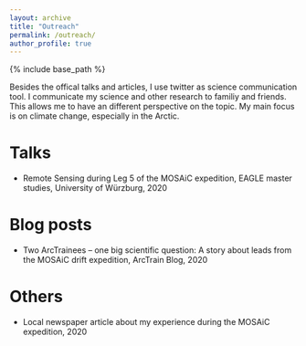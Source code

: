 ```yaml
---
layout: archive
title: "Outreach"
permalink: /outreach/
author_profile: true
---
```


{% include base_path %}

Besides the offical talks and articles, I use twitter as science communication tool. I communicate my science and other research to familiy and friends. This allows me to have an different perspective on the topic. My main focus is on climate change, especially in the Arctic. 

Talks
======
* Remote Sensing during Leg 5 of the MOSAiC expedition, EAGLE master studies, University of Würzburg, 2020

Blog posts
==========
* Two ArcTrainees – one big scientific question: A story about leads from the MOSAiC drift expedition, ArcTrain Blog, 2020


Others
======
* Local newspaper article about my experience during the MOSAiC expedition, 2020
